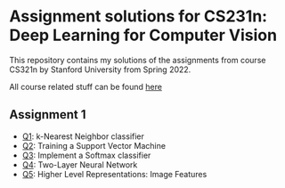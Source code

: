 # Assignment solutions for CS231n: Deep Learning for Computer Vision
This repository contains my solutions of the assignments from course CS321n by Stanford University from Spring 2022.

All course related stuff can be found [here](http://cs231n.stanford.edu/index.html, "Stanford University CS231n: Deep Learning for Computer Vision")

## Assignment 1
* [Q1](../assignment1/knn.ipynb): k-Nearest Neighbor classifier
* [Q2](../assignment1/svm.ipynb): Training a Support Vector Machine
* [Q3](../assignment1/softmax.ipynb): Implement a Softmax classifier
* [Q4](../assignment1/two_layer_net.ipynb): Two-Layer Neural Network
* [Q5](../assignment1/features.ipynb): Higher Level Representations: Image Features
